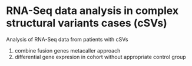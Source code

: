 # RNA-Seq data analysis in complex structural variants cases (cSVs)
Analysis of RNA-Seq data from patients with cSVs
  
  1) combine fusion genes metacaller approach 
  2) differential gene expresion in cohort without appropriate control group 
  
